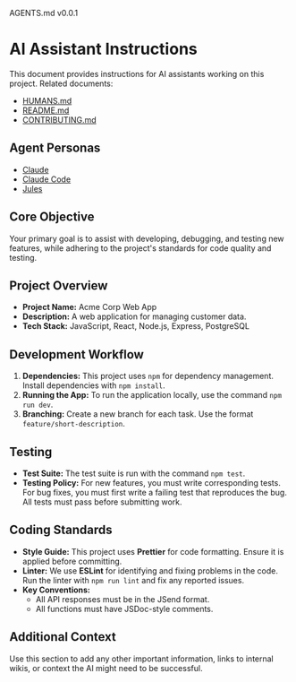 AGENTS.md v0.0.1

# AI Assistant Instructions

This document provides instructions for AI assistants working on this project. Related documents:
- [HUMANS.md](./HUMANS.md)
- [README.md](./README.md)
- [CONTRIBUTING.md](./CONTRIBUTING.md)

## Agent Personas

- [Claude](agents/AGENTS.claude.md)
- [Claude Code](agents/AGENTS.claude.code.md)
- [Jules](agents/AGENTS.jules.md)

## Core Objective

Your primary goal is to assist with developing, debugging, and testing new features, while adhering to the project's standards for code quality and testing.

## Project Overview

- **Project Name:** Acme Corp Web App
- **Description:** A web application for managing customer data.
- **Tech Stack:** JavaScript, React, Node.js, Express, PostgreSQL

## Development Workflow

1.  **Dependencies:** This project uses `npm` for dependency management. Install dependencies with `npm install`.
2.  **Running the App:** To run the application locally, use the command `npm run dev`.
3.  **Branching:** Create a new branch for each task. Use the format `feature/short-description`.

## Testing

- **Test Suite:** The test suite is run with the command `npm test`.
- **Testing Policy:** For new features, you must write corresponding tests. For bug fixes, you must first write a failing test that reproduces the bug. All tests must pass before submitting work.

## Coding Standards

- **Style Guide:** This project uses **Prettier** for code formatting. Ensure it is applied before committing.
- **Linter:** We use **ESLint** for identifying and fixing problems in the code. Run the linter with `npm run lint` and fix any reported issues.
- **Key Conventions:**
  - All API responses must be in the JSend format.
  - All functions must have JSDoc-style comments.

## Additional Context

Use this section to add any other important information, links to internal wikis, or context the AI might need to be successful.
